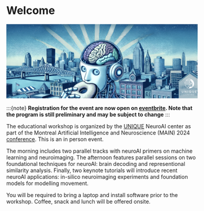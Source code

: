 # Welcome

![](./banner.jpeg)

:::{note}
**Registration for the event are now open on [eventbrite](https://www.eventbrite.ca/e/main-2024-tickets-999609949267). Note that the program is still preliminary and may be subject to change**
:::

The educational workshop is organized by the [UNIQUE](https://www.unique.quebec/) NeuroAI center as part of the Montreal Artificial Intelligence and Neuroscience (MAIN) 2024 [conference](https://www.main2024.org/). This is an in person event.

The morning includes two parallel tracks with neuroAI primers on machine learning and neuroimaging. The afternoon features parallel sessions on two foundational techniques for neuroAI: brain decoding and representional similarity analysis. Finally, two keynote tutorials will introduce recent neuroAI applications: in-silico neuroimaging experiments and foundation models for modelling movement. 

You will be required to bring a laptop and install software prior to the workshop. Coffee, snack and lunch will be offered onsite.
